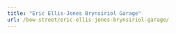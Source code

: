 ```yaml
---
title: "Eric Ellis-Jones Brynsiriol Garage"
url: /bow-street/eric-ellis-jones-brynsiriol-garage/
---
```

